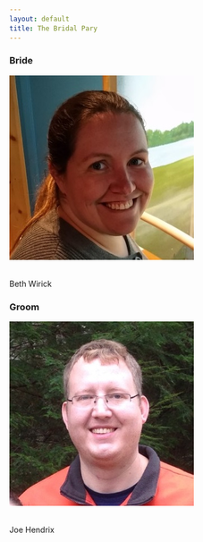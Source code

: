```yaml
---
layout: default
title: The Bridal Pary
---
```


<div class="bridalpartyflexcontainer">

<div class="bridalpartyflexbox">

<h3>Bride</h3>

<img src="/images/beth.jpg" class="bridalpartyphoto" />

<br />Beth Wirick

</div><div class="bridalpartyflexbox">

<h3>Groom</h3>

<img src="/images/joe.jpg" class="bridalpartyphoto" />

<br />Joe Hendrix

</div></div>
